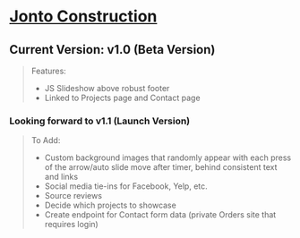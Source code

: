 # [Jonto Construction](https://benbeast1210.github.io/jonto-construction/)

## Current Version: v1.0 (Beta Version)

>Features:
>
>- JS Slideshow above robust footer
>- Linked to Projects page and Contact page

### Looking forward to v1.1 (Launch Version)

>To Add:
>
>- Custom background images that randomly appear with each press of the arrow/auto slide move after timer, behind consistent text and links
>- Social media tie-ins for Facebook, Yelp, etc.
>- Source reviews
>- Decide which projects to showcase
>- Create endpoint for Contact form data (private Orders site that requires login)